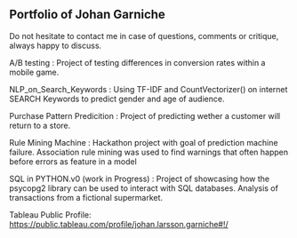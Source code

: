 ## Portfolio of Johan Garniche

Do not hesitate to contact me in case of questions, comments or critique, always happy to discuss. 

A/B testing : Project of testing differences in conversion rates within a mobile game.

NLP_on_Search_Keywords : Using TF-IDF and CountVectorizer() on internet SEARCH Keywords to predict gender and age of audience.

Purchase Pattern Predicition : Project of predicting wether a customer will return to a store.

Rule Mining Machine : Hackathon project with goal of prediction machine failure. Association rule mining was used to                           find warnings that often happen before errors as feature in a model

SQL in PYTHON.v0 (work in Progress) : Project of showcasing how the psycopg2 library can be used to interact with SQL                                         databases. Analysis of transactions from a fictional supermarket. 


Tableau Public Profile: https://public.tableau.com/profile/johan.larsson.garniche#!/
